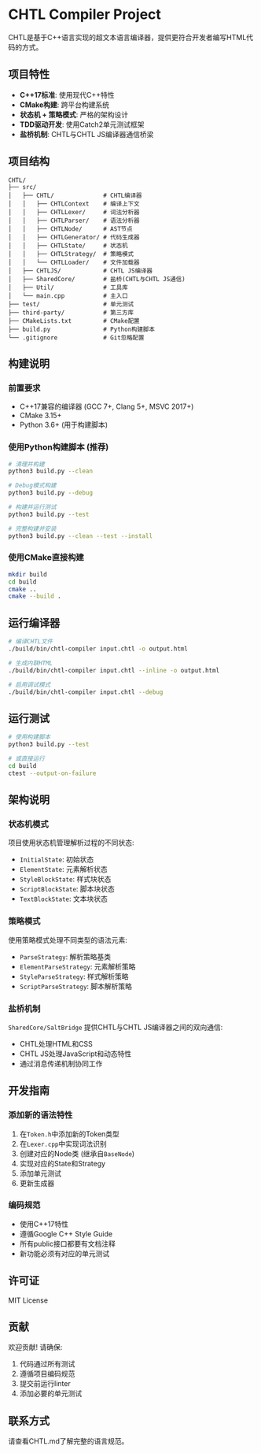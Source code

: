# CHTL Compiler Project

CHTL是基于C++语言实现的超文本语言编译器，提供更符合开发者编写HTML代码的方式。

## 项目特性

- **C++17标准**: 使用现代C++特性
- **CMake构建**: 跨平台构建系统
- **状态机 + 策略模式**: 严格的架构设计
- **TDD驱动开发**: 使用Catch2单元测试框架
- **盐桥机制**: CHTL与CHTL JS编译器通信桥梁

## 项目结构

```
CHTL/
├── src/
│   ├── CHTL/              # CHTL编译器
│   │   ├── CHTLContext    # 编译上下文
│   │   ├── CHTLLexer/     # 词法分析器
│   │   ├── CHTLParser/    # 语法分析器
│   │   ├── CHTLNode/      # AST节点
│   │   ├── CHTLGenerator/ # 代码生成器
│   │   ├── CHTLState/     # 状态机
│   │   ├── CHTLStrategy/  # 策略模式
│   │   └── CHTLLoader/    # 文件加载器
│   ├── CHTLJS/            # CHTL JS编译器
│   ├── SharedCore/        # 盐桥(CHTL与CHTL JS通信)
│   ├── Util/              # 工具库
│   └── main.cpp           # 主入口
├── test/                  # 单元测试
├── third-party/           # 第三方库
├── CMakeLists.txt         # CMake配置
├── build.py               # Python构建脚本
└── .gitignore             # Git忽略配置
```

## 构建说明

### 前置要求

- C++17兼容的编译器 (GCC 7+, Clang 5+, MSVC 2017+)
- CMake 3.15+
- Python 3.6+ (用于构建脚本)

### 使用Python构建脚本 (推荐)

```bash
# 清理并构建
python3 build.py --clean

# Debug模式构建
python3 build.py --debug

# 构建并运行测试
python3 build.py --test

# 完整构建并安装
python3 build.py --clean --test --install
```

### 使用CMake直接构建

```bash
mkdir build
cd build
cmake ..
cmake --build .
```

## 运行编译器

```bash
# 编译CHTL文件
./build/bin/chtl-compiler input.chtl -o output.html

# 生成内联HTML
./build/bin/chtl-compiler input.chtl --inline -o output.html

# 启用调试模式
./build/bin/chtl-compiler input.chtl --debug
```

## 运行测试

```bash
# 使用构建脚本
python3 build.py --test

# 或直接运行
cd build
ctest --output-on-failure
```

## 架构说明

### 状态机模式

项目使用状态机管理解析过程的不同状态:
- `InitialState`: 初始状态
- `ElementState`: 元素解析状态
- `StyleBlockState`: 样式块状态
- `ScriptBlockState`: 脚本块状态
- `TextBlockState`: 文本块状态

### 策略模式

使用策略模式处理不同类型的语法元素:
- `ParseStrategy`: 解析策略基类
- `ElementParseStrategy`: 元素解析策略
- `StyleParseStrategy`: 样式解析策略
- `ScriptParseStrategy`: 脚本解析策略

### 盐桥机制

`SharedCore/SaltBridge` 提供CHTL与CHTL JS编译器之间的双向通信:
- CHTL处理HTML和CSS
- CHTL JS处理JavaScript和动态特性
- 通过消息传递机制协同工作

## 开发指南

### 添加新的语法特性

1. 在`Token.h`中添加新的Token类型
2. 在`Lexer.cpp`中实现词法识别
3. 创建对应的Node类 (继承自`BaseNode`)
4. 实现对应的State和Strategy
5. 添加单元测试
6. 更新生成器

### 编码规范

- 使用C++17特性
- 遵循Google C++ Style Guide
- 所有public接口都要有文档注释
- 新功能必须有对应的单元测试

## 许可证

MIT License

## 贡献

欢迎贡献! 请确保:
1. 代码通过所有测试
2. 遵循项目编码规范
3. 提交前运行linter
4. 添加必要的单元测试

## 联系方式

请查看CHTL.md了解完整的语言规范。
